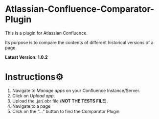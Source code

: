 # Atlassian-Confluence-Comparator-Plugin
This is a plugin for Atlassian Confluence. 

Its purpose is to compare the contents of different historical versions of a page.

**Latest Version: 1.0.2**

# Instructions⚙️
1. Navigate to *Manage apps* on your Confluence Instance/Server.
2. Click on *Upload app*.
3. Upload the .jar/.obr file (**NOT THE TESTS FILE**).
4.  Navigate to a page
5.  Click on the *"..."* button to find the Comparator Plugin
